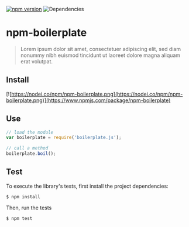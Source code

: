 [![npm version](https://badge.fury.io/js/npm-boilerplate.svg)](https://badge.fury.io/js/npm-boilerplate.js)  ![Dependencies](https://david-dm.org/toubou91/npm-boilerplate.svg)
# npm-boilerplate
> Lorem ipsum dolor sit amet, consectetuer adipiscing elit, sed diam nonummy nibh euismod tincidunt ut laoreet dolore magna aliquam erat volutpat.

## Install
[![https://nodei.co/npm/npm-boilerplate.png](https://nodei.co/npm/npm-boilerplate.png)](https://www.npmjs.com/package/npm-boilerplate)

## Use
```javascript
// load the module
var boilerplate = require('boilerplate.js');

// call a method
boilerplate.boil();
```

## Test
To execute the library's tests, first install the project dependencies:

```
$ npm install
```

Then, run the tests
```
$ npm test
```
